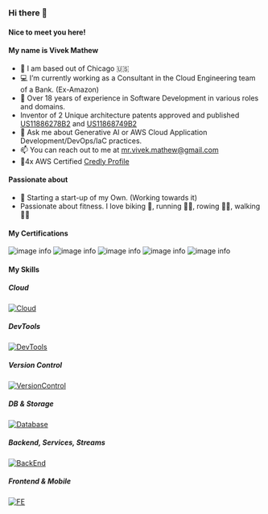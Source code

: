 ### Hi there 👋
#### Nice to meet you here!
#### My name is Vivek Mathew

- 🏡 I am based out of Chicago 🇺🇸
- 💻 I’m currently working as a Consultant in the Cloud Engineering team of a Bank. (Ex-Amazon)
- 🌟 Over 18 years of experience in Software Development in various roles and domains.
- Inventor of 2 Unique architecture patents approved and published [US11886278B2](https://patents.google.com/patent/US11886278B2/en?oq=US11886278B2) and [US11868749B2](https://patents.google.com/patent/US11868749B2/en?oq=US11868749B2)
- 💬 Ask me about Generative AI or AWS Cloud Application Development/DevOps/IaC practices.
- 📫 You can reach out to me at <a href="mailto:mr.vivek.mathew@gmail.com"> mr.vivek.mathew@gmail.com </a>
- 🏅4x AWS Certified [Credly Profile](https://www.credly.com/users/vivek-j-mathew/)

#### Passionate about
- 🚀 Starting a start-up of my Own. (Working towards it)
- Passionate about fitness. I love biking 🚴, running 🏃‍♂️, rowing 🚣‍♂️, walking 🚶‍♂️

#### My Certifications
![image info](https://images.credly.com/size/160x160/images/f0d3fbb9-bfa7-4017-9989-7bde8eaf42b1/image.png)
![image info](https://images.credly.com/size/160x160/images/4d4693bb-530e-4bca-9327-de07f3aa2348/image.png)
![image info](https://images.credly.com/size/160x160/images/834f2c8d-2d2c-4ce7-9580-02a351c31626/image.png)
![image info](https://images.credly.com/size/160x160/images/0e284c3f-5164-4b21-8660-0d84737941bc/image.png)
![image info](https://images.credly.com/size/160x160/images/00634f82-b07f-4bbd-a6bb-53de397fc3a6/image.png)

#### My Skills

##### Cloud
[![Cloud](https://skillicons.dev/icons?i=aws,terraform,docker,dynamodb,kubernetes,openshift,redhat&perline=8)](https://skillicons.dev)

##### DevTools
[![DevTools](https://skillicons.dev/icons?i=vscode,webstorm,sublime,stackoverflow,idea,postman,pycharm&perline=8)](https://skillicons.dev)

##### Version Control
[![VersionControl](https://skillicons.dev/icons?i=git,bitbucket,github,gitlab&perline=8)](https://skillicons.dev)

##### DB & Storage
[![Database](https://skillicons.dev/icons?i=dynamodb,elasticsearch,mongodb,mysql,postgres&perline=8)](https://skillicons.dev)

##### Backend, Services, Streams
[![BackEnd](https://skillicons.dev/icons?i=flask,py,java,spring,kafka,gradle,maven,nestjs,nextjs,nodejs,ts,express,fastapi&perline=8)](https://skillicons.dev)

##### Frontend & Mobile
[![FE](https://skillicons.dev/icons?i=react,redux,npm,yarn,babel,ts,sass,html,css,bootstrap,angular,d3,gulp&perline=8)](https://skillicons.dev)
